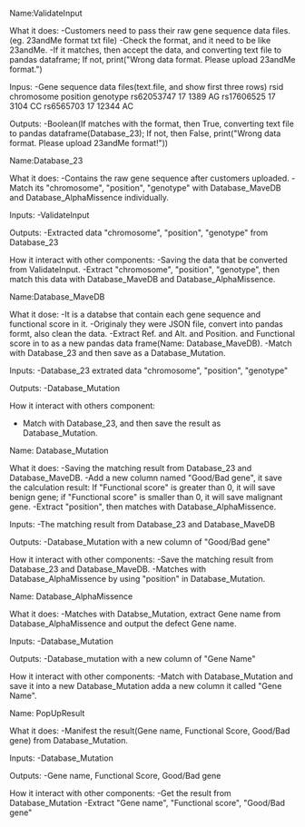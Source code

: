 Name:ValidateInput

What it does:
-Customers need to pass their raw gene sequence data files.(eg. 23andMe format txt file)
-Check the format, and it need to be like 23andMe.
-If it matches, then accept the data, and converting text file to pandas dataframe; If not, print("Wrong data format. Please upload 23andMe format.")

Inpus:
-Gene sequence data files(text.file, and  show first three rows)
rsid		chromosome	position	genotype
rs62053747	17		1389    	AG
rs17606525	17		3104    	CC
rs6565703	17		12344   	AC

Outputs:
-Boolean(If matches with the format, then True, converting text file to pandas dataframe(Database_23); If not, then False, print("Wrong data format. Please upload 23andMe format!"))


Name:Database_23

What it does:
-Contains the raw gene sequence after customers uploaded.
-Match its "chromosome", "position", "genotype" with Database_MaveDB and Database_AlphaMissence individually.

Inputs:
-ValidateInput

Outputs:
-Extracted data "chromosome", "position", "genotype" from Database_23

How it interact with other components:
-Saving the data that be converted from ValidateInput.
-Extract "chromosome", "position", "genotype", then match this data with Database_MaveDB and Database_AlphaMissence.


Name:Database_MaveDB

What it dose:
-It is a databse that contain each gene sequence and functional score in it.
-Originaly they were JSON file, convert into pandas formt, also clean the data.
-Extract Ref. and Alt. and Position. and Functional score in to as a new pandas data frame(Name: Database_MaveDB).
-Match with Database_23 and then save as a Database_Mutation.

Inputs:
-Database_23 extrated data "chromosome", "position", "genotype"

Outputs:
-Database_Mutation

How it interact with others component:
- Match with Database_23, and then save the result as Database_Mutation.


Name: Database_Mutation

What it does:
-Saving the matching result from Database_23 and Database_MaveDB.
-Add a new column named "Good/Bad gene", it save the calculation result: If "Functional score" is greater than 0, it will save benign gene; if "Functional score" is smaller than 0, it will save malignant gene.
-Extract "position", then matches with Database_AlphaMissence.

Inputs:
-The matching result from Database_23 and Database_MaveDB

Outputs:
-Database_Mutation with a new column of "Good/Bad gene"

How it interact with other components:
-Save the matching result from Database_23 and Database_MaveDB.
-Matches with Database_AlphaMissence by using "position" in Database_Mutation.


Name: Database_AlphaMissence

What it does:
-Matches with Databse_Mutation, extract Gene name from Database_AlphaMissence and output the defect Gene name.

Inputs:
-Database_Mutation

Outputs:
-Database_mutation with a new column of "Gene Name"

How it interact with other components:
-Match with  Database_Mutation and save it into a new Database_Mutation adda a new column it called "Gene Name".
 

Name: PopUpResult

What it does:
-Manifest the result(Gene name, Functional Score, Good/Bad gene) from Database_Mutation.

Inputs:
-Database_Mutation

Outputs:
-Gene name, Functional Score, Good/Bad gene

How it interact with other components:
-Get the result from Database_Mutation
-Extract "Gene name", "Functional score", "Good/Bad gene"
